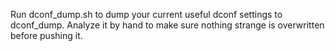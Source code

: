 Run dconf_dump.sh to dump your current useful dconf settings to dconf_dump. Analyze it by hand to
make sure nothing strange is overwritten before pushing it.
